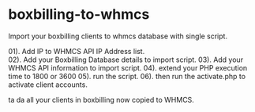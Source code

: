 boxbilling-to-whmcs
===================

Import your boxbilling clients to whmcs database with single script.

01). Add IP to WHMCS API IP Address list.</br>
02). Add your Boxbilling Database details to import script.
03). Add your WHMCS API information to import script.
04). extend your PHP execution time to 1800 or 3600
05). run the script.
06). then run the activate.php to activate client accounts.

ta da all your clients in boxbilling now copied to WHMCS.
